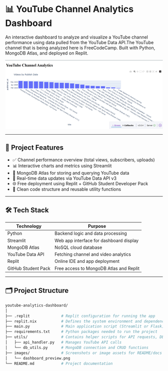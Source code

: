 # 📊 YouTube Channel Analytics Dashboard

An interactive dashboard to analyze and visualize a YouTube channel performance using data pulled from the YouTube Data API.The YouTube channel that is being analyzed here is FreeCodeCamp. Built with Python, MongoDB Atlas, and deployed on Replit.

![Dashboard Screenshot](dashboard.png)

---

## 🚀 Project Features

- ✅ Channel performance overview (total views, subscribers, uploads)
- 📊 Interactive charts and metrics using Streamlit
- 🧠 MongoDB Atlas for storing and querying YouTube data
- 🔄 Real-time data updates via YouTube Data API v3
- 🌐 Free deployment using Replit + GitHub Student Developer Pack
- 📁 Clean code structure and reusable utility functions

---

## 🛠️ Tech Stack

| Technology       | Purpose                                 |
|------------------|------------------------------------------|
| Python           | Backend logic and data processing        |
| Streamlit        | Web app interface for dashboard display  |
| MongoDB Atlas    | NoSQL cloud database                     |
| YouTube Data API | Fetching channel and video analytics     |
| Replit           | Online IDE and app deployment            |
| GitHub Student Pack | Free access to MongoDB Atlas and Replit |

---

## 

## 🗂️ Project Structure

```bash
youtube-analytics-dashboard/
│
├── .replit              # Replit configuration for running the app
├── replit.nix           # Defines the system environment and dependencies on Replit
├── main.py              # Main application script (Streamlit or Flask)
├── requirements.txt     # Python packages needed to run the project
├── utils/               # Contains helper scripts for API requests, DB connection, etc.
│   ├── api_handler.py   # Manages YouTube API calls
│   └── db_utils.py      # MongoDB connection and CRUD functions
├── images/              # Screenshots or image assets for README/docs
│   └── dashboard_preview.png
└── README.md            # Project documentation
```

